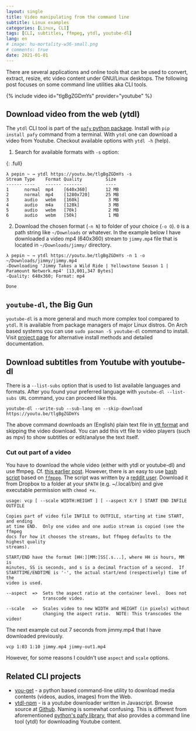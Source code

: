 ```yaml
---
layout: single
title: Video manipulating from the command line
subtitle: Linux examples
categories: [Linux, CLI]
tags: [CLI, subtitles, ffmpeg, ytdl, youtube-dl]
lang: en
# image: hu-mortality-w36-small.png
# comments: true
date: 2021-01-01
---
```

There are several applications and online tools that can be used to convert, extract, resize, etc video content under GNU/Linux desktops. The following post focuses on some command line utilities aka CLI tools.

{% include video id="tlgBgZGDmYs" provider="youtube" %}

## Download video from the web (ytdl)

The `ytdl` CLI tool is part of the [`pafy` python package](). Install with `pip install pafy` command from a terminal. With `ytdl` one can download a video from Youtube. Checkout available options with `ytdl -h` (help).

1. Search for available formats with `-s` option:

{: .full}
```
λ pepin ~ → ytdl https://youtu.be/tlgBgZGDmYs -s
Stream Type    Format Quality         Size            
------ ----    ------ -------         ----            
1      normal  mp4    [640x360]       12 MB           
2      normal  mp4    [1280x720]      25 MB           
3      audio   webm   [160k]           3 MB           
4      audio   m4a    [128k]           3 MB           
5      audio   webm   [70k]            2 MB           
6      audio   webm   [50k]            1 MB 
```

2. Download the chosen format (`-n N`) to folder of your choice (`-o O`). `O` is a path string like `~/Downloads` or whatever. In the example below I have downloaded a video mp4 (640x360) stream to `jimmy.mp4` file that is located in `~/Downloads/jimmy/` directory. 

```
λ pepin ~ → ytdl https://youtu.be/tlgBgZGDmYs -n 1 -o ~/Downloads/jimmy/jimmy.mp4
-Downloading 'Jimmy Takes a Wild Ride | Yellowstone Season 1 | Paramount Network.mp4' [13,001,347 Bytes]
-Quality: 640x360; Format: mp4

Done
```

## `youtube-dl`, the Big Gun

`youtube-dl` is a more general and much more complex tool compared to `ytdl`. It is available from package managers of major Linux distros. On Arch based systems you can use `sudo pacman -S youtube-dl` command to install. Visit [project page](https://ytdl-org.github.io/youtube-dl/index.html) for alternative install methods and detailed documentation.

## Download subtitles from Youtube with youtube-dl

There is a `--list-subs` option that is used to list available languages and formats. After you found your preferred language with  `youtube-dl --list-subs URL` command, you can proceed like this. 

```
youtube-dl --write-sub --sub-lang en --skip-download https://youtu.be/tlgBgZGDmYs
```

The above command downloads an (English) plain text file in [vtt format](https://developer.mozilla.org/en-US/docs/Web/API/WebVTT_API) and skipping the video download. You can add this vtt file to video players (such as mpv) to show subtitles or edit/analyse the text itself.

### Cut out part of a video
You have to download the whole video (either with ytdl or youtube-dl) and use ffmpeg.
Cf. [this earlier post](#).
However, there is an easy to use [bash script](https://www.dropbox.com/s/o88mgp2jznpywt3/vcp?dl=0) based on [`ffmpeg`](https://ffmpeg.org/). The script was written by a [reddit user](https://www.reddit.com/r/youtubedl/comments/cf4fzu/download_time_range/eu7smeb?utm_source=share&utm_medium=web2x&context=3). Download it from Dropbox to a folder at your `$PATH` (e.g.  ~/.local/bin) and give executable permission with `chmod +x`. 

```
usage: vcp [ --scale WIDTH:HEIGHT ] [ --aspect X:Y ] START END INFILE OUTFILE

Copies part of video file INFILE to OUTFILE, starting at time START, and ending
at time END.  Only one video and one audio stream is copied (see the ffmpeg
docs for how it chooses the streams, but ffmpeg defaults to the highest quality
streams).

START/END have the format [HH:][MM:]SS[.s...], where HH is hours, MM is
minutes, SS is seconds, and s is a decimal fraction of a second.  If
STARTTIME/ENDTIME is '-', the actual start/end (respectively) time of the
video is used.

--aspect  =>  Sets the aspect ratio at the container level.  Does not
              transcode video.

--scale   =>  Scales video to new WIDTH and HEIGHT (in pixels) without
              changing the aspect ratio.  NOTE: This transcodes the video!

```
The next example cut out 7 seconds from jimmy.mp4 that I have downloaded previously. 

```
vcp 1:03 1:10 jimmy.mp4 jimmy-out1.mp4
```
However, for some reasons I couldn't use `aspect` and `scale` options.

<!-- 
### Create gif


Once you have a (short) video you can use `gifski` to create gif. (Gifski is a tool written in rust programming language.) Note if you do not compile the program with video support, you need to convert the clip to picture frames first with ffmpeg.

1. To compile gifski with video support you must run: `cargo install gifski --features=video`. However it is not an easy task, as it may sounds. I am not going to encourage you to do so. Just follow the developer's [instructions](https://github.com/ImageOptim/gifski/blob/main/README.md#with-built-in-video-support):

> "You must have ffmpeg and libclang installed, both with their C headers intalled in default system include paths. Details depend on the platform and version, but you usually need to install packages such as libavformat-dev, libavfilter-dev, libavdevice-dev, libclang-dev, clang. Please note that installation of these dependencies may be quite difficult. Especially on macOS and Windows it takes expert knowledge to just get them installed without wasting several hours on endless stupid installation and compilation errors, which I can't help with."

If you are willing to face difficulties than you will need to install `cargo`. Use your package manager to do so. On Arch (and other Arch-based distros, like Manjaro) you can always consult with [ArchWiki](https://wiki.archlinux.org/index.php/rust). This is the end of my current knowledge. Here be dragons afterwards. 

2. Create picture frames



3. Convert frames to gif
-->

## Related CLI projects 

 - [you-get](https://github.com/soimort/you-get) - a python based command-line utility to download media contents (videos, audios, images) from the Web.
 - [ytdl-npm](https://www.npmjs.com/package/ytdl) - is a youtube downloader written in Javascript. Browse source at [Github](https://github.com/fent/node-ytdl).
Naming is somewhat confusing. This is different from aforementioned [python's pafy library](https://pypi.org/project/pafy/), that also provides a command line tool (ytdl) for downloading Youtube content.
